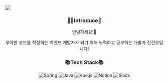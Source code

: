 <img src="https://capsule-render.vercel.app/api?type=transparent&fontColor=c0cfeb&height=100&section=header&text=Hi!%20I'm%20Geon&fontSize=50" />

<h3 align="center">🙋‍♂️Introduce🙋‍</h3>
<div align="center">
  <p>안녕하세요!👋</p> 
  <p>우아한 코드를 작성하는 백엔드 개발자가 되기 위해 노력하고 공부하는 개발자 진건오입니다!</p>


<h3 align="center">📚Tech Stack📚</h3>

<div align="center">
  <img alt="Spring" src ="https://img.shields.io/badge/Spring-6DB33F.svg?&style=for-the-badge&logo=Spring&logoColor=white"/>
  <img alt="Java" src ="https://img.shields.io/badge/Java-007396.svg?&style=for-the-badge&logo=Java&logoColor=white"/>
  <img alt="Vue.js" src ="https://img.shields.io/badge/Vue.js-4FC08D.svg?&style=for-the-badge&logo=Vue.js&logoColor=white"/>
  <img alt="Notion" src ="https://img.shields.io/badge/Notion-000000.svg?&style=for-the-badge&logo=Notion&logoColor=white"/>
  <img alt="Slack" src ="https://img.shields.io/badge/Slack-4A154B.svg?&style=for-the-badge&logo=Slack&logoColor=white"/>
</div>
<br/>


